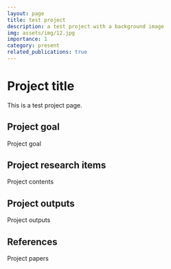 ```yaml
---
layout: page
title: test project
description: a test project with a background image
img: assets/img/12.jpg
importance: 1
category: present
related_publications: true
---
```


# Project title
This is a test project page.

## Project goal
Project goal

## Project research items
Project contents

## Project outputs
Project outputs

## References
Project papers
